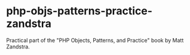 # php-objs-patterns-practice-zandstra
Practical part of the "PHP Objects, Patterns, and Practice" book by Matt Zandstra.
